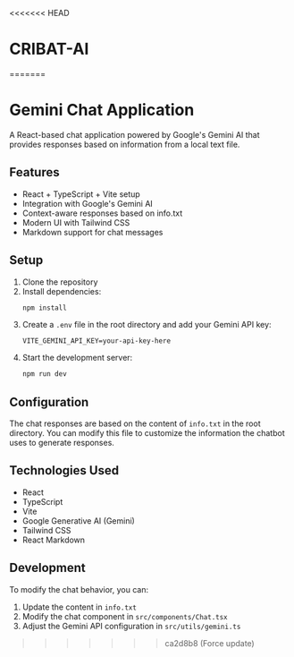 <<<<<<< HEAD
# CRIBAT-AI
=======
# Gemini Chat Application

A React-based chat application powered by Google's Gemini AI that provides responses based on information from a local text file.

## Features

- React + TypeScript + Vite setup
- Integration with Google's Gemini AI
- Context-aware responses based on info.txt
- Modern UI with Tailwind CSS
- Markdown support for chat messages

## Setup

1. Clone the repository
2. Install dependencies:
   ```bash
   npm install
   ```
3. Create a `.env` file in the root directory and add your Gemini API key:
   ```
   VITE_GEMINI_API_KEY=your-api-key-here
   ```
4. Start the development server:
   ```bash
   npm run dev
   ```

## Configuration

The chat responses are based on the content of `info.txt` in the root directory. You can modify this file to customize the information the chatbot uses to generate responses.

## Technologies Used

- React
- TypeScript
- Vite
- Google Generative AI (Gemini)
- Tailwind CSS
- React Markdown

## Development

To modify the chat behavior, you can:
1. Update the content in `info.txt`
2. Modify the chat component in `src/components/Chat.tsx`
3. Adjust the Gemini API configuration in `src/utils/gemini.ts` 
>>>>>>> ca2d8b8 (Force update)

